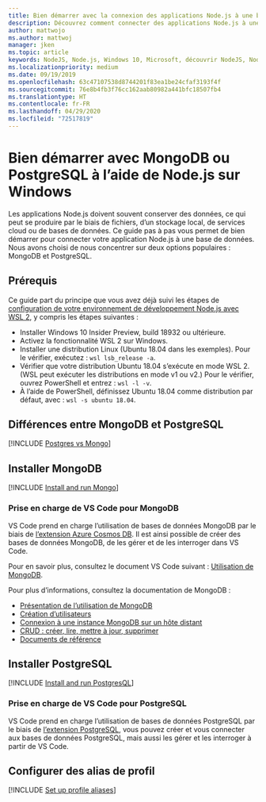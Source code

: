 ```yaml
---
title: Bien démarrer avec la connexion des applications Node.js à une base de données
description: Découvrez comment connecter des applications Node.js à une base de données sur Windows.
author: mattwojo
ms.author: mattwoj
manager: jken
ms.topic: article
keywords: NodeJS, Node.js, Windows 10, Microsoft, découvrir NodeJS, Node sur Windows, Node sur WSL, Node sur Linux sur Windows, installer Node sur Windows, NodeJS avec VS Code, développer avec Node sur Windows, développer avec NodeJS sur Windows, installer Node sur WSL, NodeJS sur le Sous-système Windows pour Linux
ms.localizationpriority: medium
ms.date: 09/19/2019
ms.openlocfilehash: 63c47107538d8744201f83ea1be24cfaf3193f4f
ms.sourcegitcommit: 76e8b4fb3f76cc162aab80982a441bfc18507fb4
ms.translationtype: HT
ms.contentlocale: fr-FR
ms.lasthandoff: 04/29/2020
ms.locfileid: "72517819"
---
```

# <a name="get-started-using-mongodb-or-postgresql-with-nodejs-on-windows"></a>Bien démarrer avec MongoDB ou PostgreSQL à l’aide de Node.js sur Windows

Les applications Node.js doivent souvent conserver des données, ce qui peut se produire par le biais de fichiers, d’un stockage local, de services cloud ou de bases de données. Ce guide pas à pas vous permet de bien démarrer pour connecter votre application Node.js à une base de données. Nous avons choisi de nous concentrer sur deux options populaires : MongoDB et PostgreSQL.

## <a name="prerequisites"></a>Prérequis

Ce guide part du principe que vous avez déjà suivi les étapes de [configuration de votre environnement de développement Node.js avec WSL 2](./setup-on-wsl2.md), y compris les étapes suivantes :

- Installer Windows 10 Insider Preview, build 18932 ou ultérieure.
- Activez la fonctionnalité WSL 2 sur Windows.
- Installer une distribution Linux (Ubuntu 18.04 dans les exemples). Pour le vérifier, exécutez : `wsl lsb_release -a`.
- Vérifier que votre distribution Ubuntu 18.04 s’exécute en mode WSL 2. (WSL peut exécuter les distributions en mode v1 ou v2.) Pour le vérifier, ouvrez PowerShell et entrez : `wsl -l -v`.
- À l’aide de PowerShell, définissez Ubuntu 18.04 comme distribution par défaut, avec : `wsl -s ubuntu 18.04`.

## <a name="differences-between-mongodb-and-postgresql"></a>Différences entre MongoDB et PostgreSQL

[!INCLUDE [Postgres vs Mongo](../includes/postgres-v-mongo.md)]

## <a name="install-mongodb"></a>Installer MongoDB

[!INCLUDE [Install and run Mongo](../includes/install-and-run-mongo.md)]

### <a name="vs-code-support-for-mongodb"></a>Prise en charge de VS Code pour MongoDB

VS Code prend en charge l’utilisation de bases de données MongoDB par le biais de [l’extension Azure Cosmos DB](https://marketplace.visualstudio.com/items?itemName=ms-azuretools.vscode-cosmosdb). Il est ainsi possible de créer des bases de données MongoDB, de les gérer et de les interroger dans VS Code.

Pour en savoir plus, consultez le document VS Code suivant : [Utilisation de MongoDB](https://code.visualstudio.com/docs/azure/mongodb).

Pour plus d’informations, consultez la documentation de MongoDB :

- [Présentation de l’utilisation de MongoDB](https://docs.mongodb.com/manual/introduction/)
- [Création d’utilisateurs](https://docs.mongodb.com/manual/tutorial/create-users/)
- [Connexion à une instance MongoDB sur un hôte distant](https://docs.mongodb.com/manual/mongo/#mongodb-instance-on-a-remote-host)
- [CRUD : créer, lire, mettre à jour, supprimer](https://docs.mongodb.com/manual/crud/)
- [Documents de référence](https://docs.mongodb.com/manual/reference/)

## <a name="install-postgresql"></a>Installer PostgreSQL

[!INCLUDE [Install and run PostgresQL](../includes/install-and-run-postgres.md)]

### <a name="vs-code-support-for-postgresql"></a>Prise en charge de VS Code pour PostgreSQL

VS Code prend en charge l’utilisation de bases de données PostgreSQL par le biais de [l’extension PostgreSQL](https://marketplace.visualstudio.com/items?itemName=ms-ossdata.vscode-postgresql), vous pouvez créer et vous connecter aux bases de données PostgreSQL, mais aussi les gérer et les interroger à partir de VS Code.

## <a name="set-up-profile-aliases"></a>Configurer des alias de profil

[!INCLUDE [Set up profile aliases](../includes/profile-aliases.md)]
